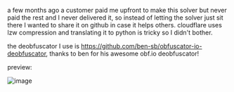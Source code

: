 a few months ago a customer paid me upfront to make this solver but never paid the rest and I never delivered it, so instead of letting the solver just sit there I wanted to share it on github in case it helps others. cloudflare uses lzw compression and translating it to python is tricky so I didn't bother.


the deobfuscator I use is https://github.com/ben-sb/obfuscator-io-deobfuscator, thanks to ben for his awesome obf.io deobfuscator!


preview:

![image](https://github.com/user-attachments/assets/7b3a6047-1925-44fb-96bc-57db7530ab40)
